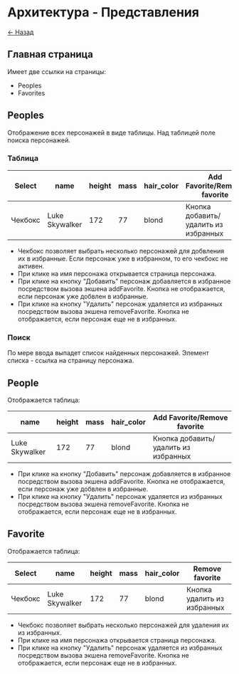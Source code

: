 # Архитектура - Представления

[<- Назад](/README.md)

## Главная страница

Имеет две ссылки на страницы: 

- Peoples
- Favorites

## Peoples

Отображение всех персонажей в виде таблицы.
Над таблицей поле поиска персонажей.

### Таблица

| Select  | name           | height | mass | hair_color | Add Favorite/Remove favorite         |
|---------|----------------|--------|------|------------|--------------------------------------|
| Чекбокс | Luke Skywalker | 172    | 77   | blond      | Кнопка добавить/удалить из избранных |

- Чекбокс позволяет выбрать несколько персонажей для добвления их в избранные.
Если персонаж уже в избранном, то его чекбокс не активен.
- При клике на имя персонажа открывается страница персонажа.
- При клике на кнопку "Добавить" персонаж добавляется в избранное посредством 
вызова экшена addFavorite. Кнопка не отображается, если персонаж уже добвлен в
избранные.
- При клике на кнопку "Удалить" персонаж удаляется из избранных посредством
вызова экшена removeFavorite. Кнопка не отображается, если персонаж еще не в 
избранных.

### Поиск

По мере ввода выпадет список найденных персонажей.
Элемент списка - ссылка на страницу персонажа.

## People

Отображается таблица:

| name           | height | mass | hair_color | Add Favorite/Remove favorite         |
|----------------|--------|------|------------|--------------------------------------|
| Luke Skywalker | 172    | 77   | blond      | Кнопка добавить/удалить из избранных |

- При клике на кнопку "Добавить" персонаж добавляется в избранное посредством 
вызова экшена addFavorite. Кнопка не отображается, если персонаж уже добвлен в
избранные.
- При клике на кнопку "Удалить" персонаж удаляется из избранных посредством
вызова экшена removeFavorite. Кнопка не отображается, если персонаж еще не в 
избранных.

## Favorite

Отображается таблица:

| Select  | name           | height | mass | hair_color | Remove favorite             |
|---------|----------------|--------|------|------------|-----------------------------|
| Чекбокс | Luke Skywalker | 172    | 77   | blond      | Кнопка удалить из избранных |

- Чекбокс позволяет выбрать несколько персонажей для удаления их из избранных.
- При клике на имя персонажа открывается страница персонажа.
- При клике на кнопку "Удалить" персонаж удаляется из избранных посредством
вызова экшена removeFavorite. Кнопка не отображается, если персонаж еще не в 
избранных.